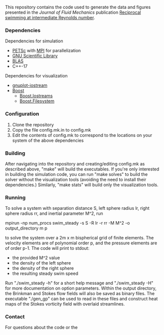 This repository contains the code used to generate the data and figures presented in the *Journal of Fluid Mechanics* publication [Reciprocal swimming at intermediate Reynolds number](https://arxiv.org/abs/2202.03669).

### Dependencies

Dependencies for simulation
- [PETSc](https://petsc.org/release/) with [MPI](https://www.open-mpi.org/) for parallelization
- [GNU Scientific Library](https://www.gnu.org/software/gsl/)
- [BLAS](https://www.openblas.net/)
- C++-17

Dependencies for visualization
- [gnuplot-iostream](https://github.com/dstahlke/gnuplot-iostream)
- [Boost](https://www.boost.org/)
  - [Boost.Iostreams](https://www.boost.org/doc/libs/1_80_0/libs/iostreams/doc/index.html)
  - [Boost.Filesystem](https://www.boost.org/doc/libs/1_78_0/libs/filesystem/doc/index.htm)

### Configuration
1. Clone the repository
2. Copy the file config.mk.in to config.mk
3. Edit the contents of config.mk to correspond to the locations on your system of the above dependencies

### Building
After navigating into the repository and creating/editing config.mk as described above, "make" will build the executables. If you're only interested in building the simulation code, you can run "make solves" to build the solver without the visualization tools (avoiding the need to install their dependencies.) Similarly, "make stats" will build only the visualization tools.

### Running
To solve a system with separation distance S, left sphere radius lr, right sphere radius rr, and inertial parameter M^2, run

mpirun -np num_procs swim_steady -s S -R lr -r rr -M M^2 -o output_directory m p

to solve the system over a 2m x m bispherical grid of finite elements. The velocity elements are of polynomial order p, and the pressure elements are of order p-1. The code will print to stdout:
- the provided M^2 value
- the density of the left sphere
- the density of the right sphere
- the resulting steady swim speed

Run "./swim_steady -h" for a short help message and "./swim_steady -H" for more documentation on option parameters. Within the output directory, the Brinkman and Stokes flow fields will also be saved as binary files. The executable "./gen_gp" can be used to read in these files and construct heat maps of the Stokes vorticity field with overlaid streamlines.

### Contact
For questions about the code or the 
